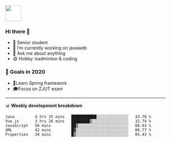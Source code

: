 <img src="https://github.com/egoist/egoist/raw/master/balloon.gif" width="50">

### Hi there 🐏

- 🌱 Senior student
- 🔭 I’m currently working on javaweb
- 💬 Ask me about anything
- 😄 Hobby: badminton & coding

### 🚀 Goals in 2020
+ 🍃Learn Spring framework
+ 🎓Focus on ZJUT exam
-------

📊 **Weekly development breakdown**
<!--START_SECTION:waka-->
```text
Java         4 hrs 35 mins   ███████████░░░░░░░░░░░░░░   43.78 % 
Vue.js       3 hrs 26 mins   ████████▒░░░░░░░░░░░░░░░░   32.74 % 
JavaScript   56 mins         ██▒░░░░░░░░░░░░░░░░░░░░░░   08.93 % 
XML          42 mins         █▓░░░░░░░░░░░░░░░░░░░░░░░   06.77 % 
Properties   34 mins         █▒░░░░░░░░░░░░░░░░░░░░░░░   05.43 % 
```
<!--END_SECTION:waka-->
